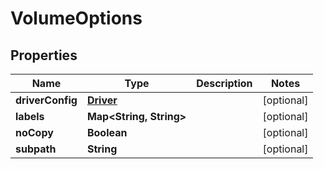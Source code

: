 

# VolumeOptions


## Properties

| Name | Type | Description | Notes |
|------------ | ------------- | ------------- | -------------|
|**driverConfig** | [**Driver**](Driver.md) |  |  [optional] |
|**labels** | **Map&lt;String, String&gt;** |  |  [optional] |
|**noCopy** | **Boolean** |  |  [optional] |
|**subpath** | **String** |  |  [optional] |



